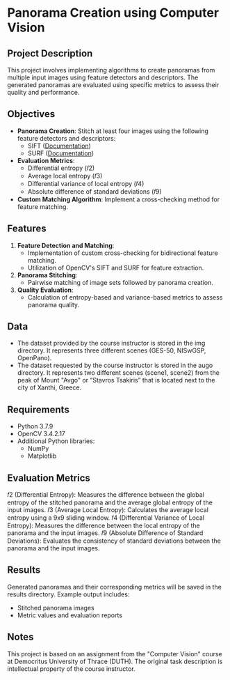 # Panorama Creation using Computer Vision

## Project Description
This project involves implementing algorithms to create panoramas from multiple input images using feature detectors and descriptors. The generated panoramas are evaluated using specific metrics to assess their quality and performance.

## Objectives
- **Panorama Creation**: Stitch at least four images using the following feature detectors and descriptors:
  - SIFT ([Documentation](https://docs.opencv.org/4.x/d7/d60/classcv_1_1SIFT.html))
  - SURF ([Documentation](https://docs.opencv.org/3.4/d5/df7/classcv_1_1xfeatures2d_1_1SURF.html))
- **Evaluation Metrics**:
  - Differential entropy (𝑓2)
  - Average local entropy (𝑓3)
  - Differential variance of local entropy (𝑓4)
  - Absolute difference of standard deviations (𝑓9)
- **Custom Matching Algorithm**: Implement a cross-checking method for feature matching.

## Features
1. **Feature Detection and Matching**:
   - Implementation of custom cross-checking for bidirectional feature matching.
   - Utilization of OpenCV's SIFT and SURF for feature extraction.
2. **Panorama Stitching**:
   - Pairwise matching of image sets followed by panorama creation.
3. **Quality Evaluation**:
   - Calculation of entropy-based and variance-based metrics to assess panorama quality.

## Data
- The dataset provided by the course instructor is stored in the img directory. It represents three different scenes (GES-50, NISwGSP, OpenPano).
- The dataset requested by the course instructor is stored in the augo directory. It represents two different scenes (scene1, scene2) from the peak of Mount "Avgo" or “Stavros Tsakiris” that is located next to the city of Xanthi, Greece.

## Requirements
- Python 3.7.9
- OpenCV 3.4.2.17
- Additional Python libraries:
  - NumPy
  - Matplotlib

## Evaluation Metrics
𝑓2 (Differential Entropy): Measures the difference between the global entropy of the stitched panorama and the average global entropy of the input images.
𝑓3 (Average Local Entropy): Calculates the average local entropy using a 9x9 sliding window.
𝑓4 (Differential Variance of Local Entropy): Measures the difference between the local entropy of the panorama and the input images.
𝑓9 (Absolute Difference of Standard Deviations): Evaluates the consistency of standard deviations between the panorama and the input images.

## Results
Generated panoramas and their corresponding metrics will be saved in the results directory. Example output includes:
- Stitched panorama images
- Metric values and evaluation reports
  
## Notes
This project is based on an assignment from the "Computer Vision" course at Democritus University of Thrace (DUTH). The original task description is intellectual property of the course instructor.
